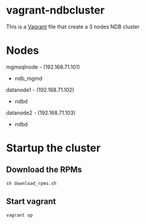 vagrant-ndbcluster
==================


This is a [Vagrant](http://www.vagrantup.com/) file that create a 3 nodes NDB cluster

Nodes
=====

mgmsqlnode - (192.168.71.101)
- ndb_mgmd

datanode1 - (192.168.71.102)
- ndbd

datanode2 - (192.168.71.103)
- ndbd


Startup the cluster
===================


Download the RPMs
-----------------

``sh download_rpms.sh``


Start vagrant
-------------
``vagrant up``


